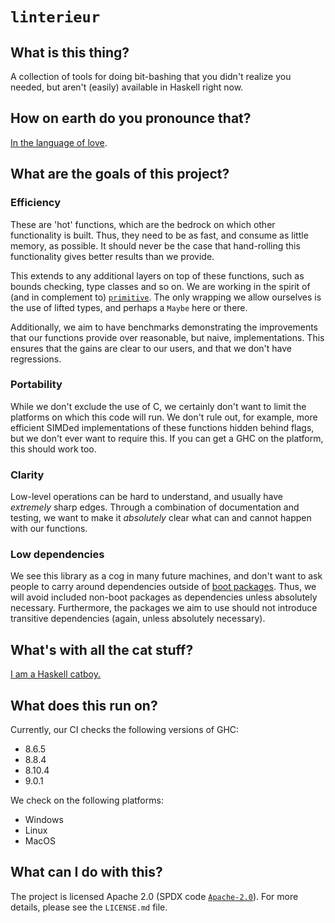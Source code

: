 # `linterieur` 

## What is this thing?

A collection of tools for doing bit-bashing that you didn't realize you needed,
but aren't (easily) available in Haskell right now.

## How on earth do you pronounce that?

[In the language of
love](https://translate.google.com/?sl=fr&tl=en&text=l%27int%C3%A9rieur&op=translate).

## What are the goals of this project?

### Efficiency

These are 'hot' functions, which are the bedrock on which other functionality is
built. Thus, they need to be as fast, and consume as little memory, as possible.
It should never be the case that hand-rolling this functionality gives better
results than we provide.

This extends to any additional layers on top of these functions, such as bounds
checking, type classes and so on. We are working in the spirit of (and in
complement to)
[`primitive`](https://hackage.haskell.org/package/primitive-0.7.1.0). The only
wrapping we allow ourselves is the use of lifted types, and perhaps a `Maybe`
here or there.

Additionally, we aim to have benchmarks demonstrating the improvements that our
functions provide over reasonable, but naive, implementations. This ensures that
the gains are clear to our users, and that we don't have regressions.

### Portability

While we don't exclude the use of C, we certainly don't want to limit the
platforms on which this code will run. We don't rule out, for example, more
efficient SIMDed implementations of these functions hidden behind flags, but we
don't ever want to require this. If you can get a GHC on the platform, this
should work too.

### Clarity

Low-level operations can be hard to understand, and usually have _extremely_
sharp edges. Through a combination of documentation and testing, we want to make
it _absolutely_ clear what can and cannot happen with our functions.

### Low dependencies

We see this library as a cog in many future machines, and don't want to ask
people to carry around dependencies outside of [boot packages](). Thus, we will
avoid included non-boot packages as dependencies unless absolutely necessary.
Furthermore, the packages we aim to use should not introduce transitive
dependencies (again, unless absolutely necessary).

## What's with all the cat stuff?

[I am a Haskell catboy.](https://twitter.com/KozRoss)

## What does this run on?

Currently, our CI checks the following versions of GHC:

* 8.6.5
* 8.8.4
* 8.10.4
* 9.0.1

We check on the following platforms:

* Windows
* Linux
* MacOS

## What can I do with this?

The project is licensed Apache 2.0 (SPDX code
[`Apache-2.0`](https://spdx.org/licenses/Apache-2.0.html)). For more details,
please see the `LICENSE.md` file.
